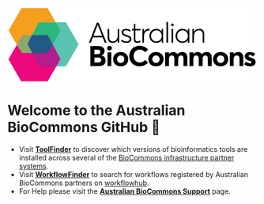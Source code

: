 <center>
<a href="https://www.biocommons.org.au/"><img src="https://github.com/AustralianBioCommons/australianbiocommons.github.io/blob/master/rmarkdowns/images/Australian-Biocommons-Logo-Horizontal-144dpi-Transparent.png" width="500" /></a>
</center>

# Welcome to the Australian BioCommons GitHub 👋

- Visit [**ToolFinder**](https://australianbiocommons.github.io/2_tools.html) to discover which versions of bioinformatics tools are installed across several of the [BioCommons infrastructure partner systems](http://support.biocommons.org.au/support/solutions/articles/6000251977-compute-systems-at-the-biocommons-partner-infrastructures).
- Visit [**WorkflowFinder**](https://australianbiocommons.github.io/2_1_workflows.html) to search for workflows registered by Australian BioCommons partners on [workflowhub](https://workflowhub.eu/programmes/8).
- For Help please visit the [**Australian BioCommons Support**](http://support.biocommons.org.au/support/solutions) page.  
